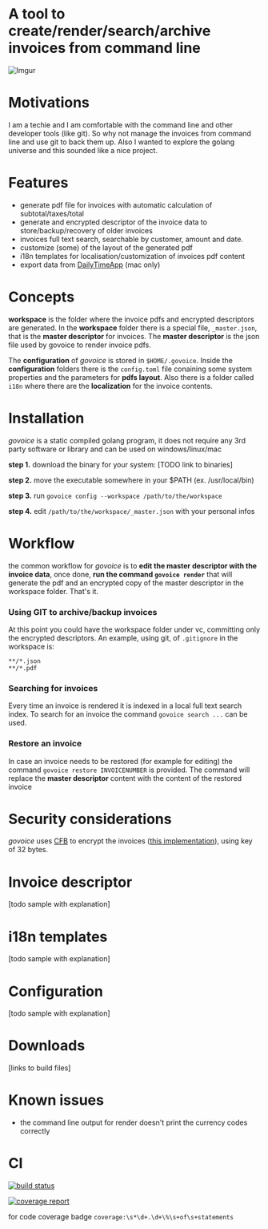 A tool to create/render/search/archive invoices from command line
============

![Imgur](http://i.imgur.com/khOrNjzb.png?1) 

Motivations
============
 
I am a techie and I am comfortable with the command line and other developer tools (like git). 
So why not manage the invoices from command line and use git to back them up. Also I wanted to 
explore the golang universe and this sounded like a nice project.

Features 
============

- generate pdf file for invoices with automatic calculation of subtotal/taxes/total
- generate and encrypted descriptor of the invoice data to store/backup/recovery of older invoices
- invoices full text search, searchable by customer, amount and date. 
- customize (some) of the layout of the generated pdf
- i18n templates for localisation/customization of invoices pdf content
- export data from [DailyTimeApp](https://dailytimeapp.com/) (mac only)

Concepts
============

__workspace__ is the folder where the invoice pdfs and encrypted descriptors are generated. 
In the __workspace__ folder there is a special file, ```_master.json```, that is the __master descriptor__
for invoices. The __master descriptor__ is the json file used by govoice to render invoice pdfs. 
  
The __configuration__ of *govoice*  is stored in ```$HOME/.govoice```. Inside the __configuration__ folders 
there is the ```config.toml``` file conaining some system properties and the parameters for **pdfs layout**. 
 Also there is a folder called ```i18n``` where there are the **localization** for the invoice contents.
 

Installation
============

*govoice* is a static compiled golang program, 
it does not require any 3rd party software or library
and can be used on windows/linux/mac

**step 1.** download the binary for your system: [TODO link to binaries]

**step 2.** move the executable somewhere in your $PATH (ex. /usr/local/bin)

**step 3.** run ```govoice config --workspace /path/to/the/workspace``` 

**step 4.** edit ```/path/to/the/workspace/_master.json``` with your personal infos
 
Workflow
============

the common workflow for *govoice* is to **edit the master descriptor with the invoice data**,
once done, **run the command ```govoice render```** that will generate the pdf and an encrypted 
copy of the master descriptor in the workspace folder. That's it.

### Using GIT to archive/backup invoices
At this point you could have the workspace folder under vc, committing only the encrypted descriptors. 
An example, using git, of ```.gitignore``` in the workspace is:

```
**/*.json
**/*.pdf
```

### Searching for invoices
Every time an invoice is rendered it is indexed in a local full text search index. 
To search for an invoice the command ```govoice search ...``` can be used. 

### Restore an invoice
In case an invoice needs to be restored (for example for editing) the command ```govoice restore INVOICENUMBER``` 
is provided. The command will replace the __master descriptor__ content with the content of the restored 
invoice

Security considerations
============

*govoice* uses [CFB](https://en.wikipedia.org/wiki/Block_cipher_mode_of_operation#Cipher_Feedback_.28CFB.29) 
to encrypt the invoices ([this implementation](https://golang.org/src/crypto/cipher/example_test.go)), using 
key of 32 bytes.  

Invoice descriptor 
============

[todo sample with explanation]

i18n templates
============

[todo sample with explanation]

Configuration
============

[todo sample with explanation]
 
Downloads
============

[links to build files]
 
Known issues
============

- the command line output for render doesn't print the currency codes correctly 

CI
============

[![build status](https://gitlab.com/almost_cc/govoice/badges/master/build.svg)](https://gitlab.com/almost_cc/govoice/commits/master)


[![coverage report](https://gitlab.com/almost_cc/govoice/badges/master/coverage.svg)](https://gitlab.com/almost_cc/govoice/commits/master)


for code coverage badge
``` coverage:\s*\d+.\d+\%\s+of\s+statements ```